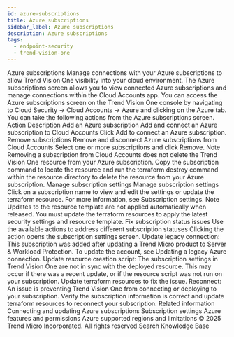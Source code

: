 ```yaml
---
id: azure-subscriptions
title: Azure subscriptions
sidebar_label: Azure subscriptions
description: Azure subscriptions
tags:
  - endpoint-security
  - trend-vision-one
---
```


 Azure subscriptions Manage connections with your Azure subscriptions to allow Trend Vision One visibility into your cloud environment. The Azure subscriptions screen allows you to view connected Azure subscriptions and manage connections within the Cloud Accounts app. You can access the Azure subscriptions screen on the Trend Vision One console by navigating to Cloud Security → Cloud Accounts → Azure and clicking on the Azure tab. You can take the following actions from the Azure subscriptions screen. Action Description Add an Azure subscription Add and connect an Azure subscription to Cloud Accounts Click Add to connect an Azure subscription. Remove subscriptions Remove and disconnect Azure subscriptions from Cloud Accounts Select one or more subscriptions and click Remove. Note Removing a subscription from Cloud Accounts does not delete the Trend Vision One resource from your Azure subscription. Copy the subscription command to locate the resource and run the terraform destroy command within the resource directory to delete the resource from your Azure subscription. Manage subscription settings Manage subscription settings Click on a subscription name to view and edit the settings or update the terraform resource. For more information, see Subscription settings. Note Updates to the resource template are not applied automatically when released. You must update the terraform resources to apply the latest security settings and resource template. Fix subscription status issues Use the available actions to address different subscription statuses Clicking the action opens the subscription settings screen. Update legacy connection: This subscription was added after updating a Trend Micro product to Server & Workload Protection. To update the account, see Updating a legacy Azure connection. Update resource creation script: The subscription settings in Trend Vision One are not in sync with the deployed resource. This may occur if there was a recent update, or if the resource script was not run on your subscription. Update terraform resources to fix the issue. Reconnect: An issue is preventing Trend Vision One from connecting or deploying to your subscription. Verify the subscription information is correct and update terraform resources to reconnect your subscription. Related information Connecting and updating Azure subscriptions Subscription settings Azure features and permissions Azure supported regions and limitations © 2025 Trend Micro Incorporated. All rights reserved.Search Knowledge Base